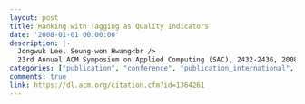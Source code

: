 ```yaml
---
layout: post
title: Ranking with Tagging as Quality Indicators
date: '2008-01-01 00:00:00'
description: |-
  Jongwuk Lee, Seung-won Hwang<br />
  23rd Annual ACM Symposium on Applied Computing (SAC), 2432-2436, 2008
categories: ["publication", "conference", "publication_international", "conference_international"]
comments: true
link: https://dl.acm.org/citation.cfm?id=1364261
---
```

